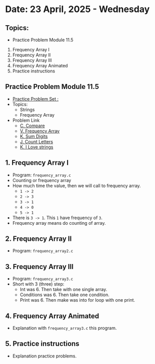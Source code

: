 # Date: 23 April, 2025 - Wednesday

## Topics:
- Practice Problem Module 11.5
1. Frequency Array I
2. Frequency Array II
3. Frequency Array III
4. Frequency Array Animated
5. Practice instructions

## Practice Problem Module 11.5
- [Practice Problem Set :](https://docs.google.com/document/d/1FLggcwY4YLUkk6RpOWnePSCXBq0iZZdo4tsq6eUXz5s/edit?tab=t.0)
- Topics:
    - Strings
    - Frequency Array
- Problem Link
    - [C. Compare](https://codeforces.com/group/MWSDmqGsZm/contest/219856/problem/C)
    - [V. Frequency Array](https://codeforces.com/group/MWSDmqGsZm/contest/219774/problem/V)
    - [K. Sum Digits](https://codeforces.com/group/MWSDmqGsZm/contest/219774/problem/K)
    - [J. Count Letters](https://codeforces.com/group/MWSDmqGsZm/contest/219856/problem/J)
    - [K. I Love strings](https://codeforces.com/group/MWSDmqGsZm/contest/219856/problem/K)

## 1. Frequency Array I
- Program: `frequency_array.c`
- Counting or frequency array
- How much time the value, then we will call to frequency array.
    - `1 -> 2`
    - `2 -> 3`
    - `3 -> 1`
    - `4 -> 0`
    - `5 -> 1`
- There is `3 -> 1`. This `1` have frequency of `3`.
- Frequency array means do counting of array.

## 2. Frequency Array II
- Program: `frequency_array2.c`

## 3. Frequency Array III
- Program: `frequency_array3.c`
- Short with 3 (three) step:
    - Int was 6. Then take with one single array.
    - Conditions was 6. Then take one condition.
    - Print was 6. Then make was into for loop with one print.

## 4. Frequency Array Animated
- Explanation with `frequency_array3.c` this program.

## 5. Practice instructions
- Explanation practice problems.